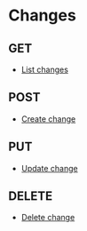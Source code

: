 # Changes

## GET

* [List changes](list.md)

## POST

* [Create change](create.md)

## PUT

* [Update change](update.md)

## DELETE

* [Delete change](delete.md)
